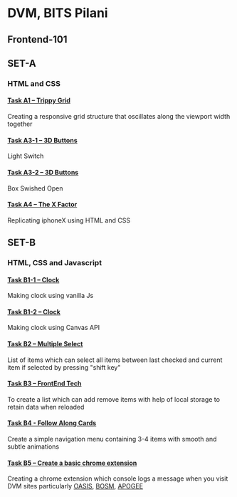 # DVM, BITS Pilani
## Frontend-101
## SET-A 
### HTML and CSS


#### [Task A1 – Trippy Grid](https://chirag-wadhwa.github.io/frontend-101/A/A-1.html)
Creating a responsive grid structure that oscillates along the viewport width together 
#### [Task A3-1 – 3D Buttons](https://chirag-wadhwa.github.io/frontend-101/A/A-3-1.html)
Light Switch
#### [Task A3-2 – 3D Buttons](https://chirag-wadhwa.github.io/frontend-101/A/A-3-2.html)
Box Swished Open
#### [Task A4 – The X Factor](https://chirag-wadhwa.github.io/frontend-101/A/A-4.html)
Replicating iphoneX using HTML and CSS

## SET-B
### HTML, CSS and Javascript

#### [Task B1-1 – Clock](https://chirag-wadhwa.github.io/frontend-101/B/B-1-1.html)
Making clock using vanilla Js
#### [Task B1-2 – Clock](https://chirag-wadhwa.github.io/frontend-101/B/B-1-2.html)
Making clock using Canvas API
#### [Task B2 – Multiple Select](https://chirag-wadhwa.github.io/frontend-101/B/B-2.html)
List of items which can select all items between last checked and current item if selected by pressing "shift key"  
#### [Task B3 – FrontEnd Tech](https://chirag-wadhwa.github.io/frontend-101/B/B-3.html)
To create a list which can add remove items with help of local storage to retain data when reloaded
#### [Task B4 - Follow Along Cards](https://chirag-wadhwa.github.io/frontend-101/B/B-4.html)
Create a simple navigation menu containing 3-4 items with smooth and subtle animations
#### [Task B5 – Create a basic chrome extension](https://github.com/chirag-wadhwa/frontend-101/tree/master/B/Chrome%20Extension)
Creating a chrome extension which console logs a message when you visit DVM sites particularly [OASIS](https://bits-oasis.org/), [BOSM](https://www.bits-bosm.org/), [APOGEE](https://www.bits-apogee.org/)
